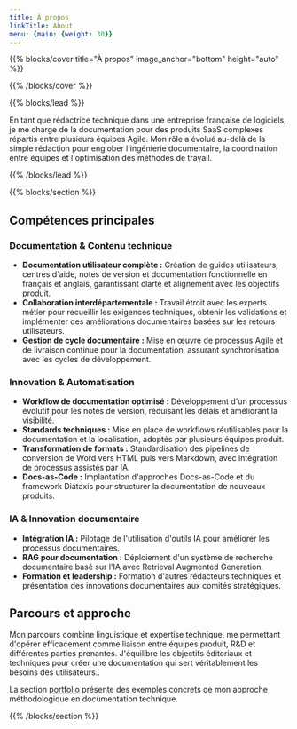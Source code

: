 ```yaml
---
title: À propos
linkTitle: About
menu: {main: {weight: 30}}
---
```


{{% blocks/cover title="À propos" image_anchor="bottom" height="auto" %}}

{{% /blocks/cover %}}

{{% blocks/lead %}}

En tant que rédactrice technique dans une entreprise française de logiciels, je me charge de la documentation pour des produits SaaS complexes répartis entre plusieurs équipes Agile. Mon rôle a évolué au-delà de la simple rédaction pour englober l'ingénierie documentaire, la coordination entre équipes et l'optimisation des méthodes de travail.

{{% /blocks/lead %}}

{{% blocks/section %}}

## Compétences principales

### Documentation & Contenu technique

- **Documentation utilisateur complète :** Création de guides utilisateurs, centres d'aide, notes de version et documentation fonctionnelle en français et anglais, garantissant clarté et alignement avec les objectifs produit.
- **Collaboration interdépartementale :** Travail étroit avec les experts métier pour recueillir les exigences techniques, obtenir les validations et implémenter des améliorations documentaires basées sur les retours utilisateurs.
- **Gestion de cycle documentaire :** Mise en œuvre de processus Agile et de livraison continue pour la documentation, assurant synchronisation avec les cycles de développement.

### Innovation & Automatisation

- **Workflow de documentation optimisé :** Développement d'un processus évolutif pour les notes de version, réduisant les délais et améliorant la visibilité.
- **Standards techniques :** Mise en place de workflows réutilisables pour la documentation et la localisation, adoptés par plusieurs équipes produit.
- **Transformation de formats :** Standardisation des pipelines de conversion de Word vers HTML puis vers Markdown, avec intégration de processus assistés par IA.
- **Docs-as-Code :** Implantation d'approches Docs-as-Code et du framework Diátaxis pour structurer la documentation de nouveaux produits.

### IA & Innovation documentaire

- **Intégration IA :** Pilotage de l'utilisation d'outils IA pour améliorer les processus documentaires.
- **RAG pour documentation :** Déploiement d'un système de recherche documentaire basé sur l'IA avec Retrieval Augmented Generation.
- **Formation et leadership :** Formation d'autres rédacteurs techniques et présentation des innovations documentaires aux comités stratégiques.

## Parcours et approche

Mon parcours combine linguistique et expertise technique, me permettant d'opérer efficacement comme liaison entre équipes produit, R&D et différentes parties prenantes. J'équilibre les objectifs éditoriaux et techniques pour créer une documentation qui sert véritablement les besoins des utilisateurs..

La section [portfolio](../portfolio/) présente des exemples concrets de mon approche méthodologique en documentation technique.

{{% /blocks/section %}}
